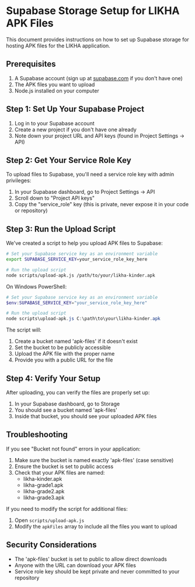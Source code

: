 # Supabase Storage Setup for LIKHA APK Files

This document provides instructions on how to set up Supabase storage for hosting APK files for the LIKHA application.

## Prerequisites

1. A Supabase account (sign up at [supabase.com](https://supabase.com) if you don't have one)
2. The APK files you want to upload
3. Node.js installed on your computer

## Step 1: Set Up Your Supabase Project

1. Log in to your Supabase account
2. Create a new project if you don't have one already
3. Note down your project URL and API keys (found in Project Settings → API)

## Step 2: Get Your Service Role Key

To upload files to Supabase, you'll need a service role key with admin privileges:

1. In your Supabase dashboard, go to Project Settings → API
2. Scroll down to "Project API keys"
3. Copy the "service_role" key (this is private, never expose it in your code or repository)

## Step 3: Run the Upload Script

We've created a script to help you upload APK files to Supabase:

```bash
# Set your Supabase service key as an environment variable
export SUPABASE_SERVICE_KEY=your_service_role_key_here

# Run the upload script
node scripts/upload-apk.js /path/to/your/likha-kinder.apk
```

On Windows PowerShell:
```powershell
# Set your Supabase service key as an environment variable
$env:SUPABASE_SERVICE_KEY="your_service_role_key_here"

# Run the upload script
node scripts\upload-apk.js C:\path\to\your\likha-kinder.apk
```

The script will:
1. Create a bucket named 'apk-files' if it doesn't exist
2. Set the bucket to be publicly accessible
3. Upload the APK file with the proper name
4. Provide you with a public URL for the file

## Step 4: Verify Your Setup

After uploading, you can verify the files are properly set up:

1. In your Supabase dashboard, go to Storage
2. You should see a bucket named 'apk-files'
3. Inside that bucket, you should see your uploaded APK files

## Troubleshooting

If you see "Bucket not found" errors in your application:

1. Make sure the bucket is named exactly 'apk-files' (case sensitive)
2. Ensure the bucket is set to public access
3. Check that your APK files are named:
   - likha-kinder.apk
   - likha-grade1.apk
   - likha-grade2.apk
   - likha-grade3.apk

If you need to modify the script for additional files:

1. Open `scripts/upload-apk.js`
2. Modify the `apkFiles` array to include all the files you want to upload

## Security Considerations

- The 'apk-files' bucket is set to public to allow direct downloads
- Anyone with the URL can download your APK files
- Service role key should be kept private and never committed to your repository 